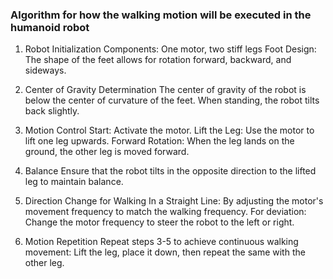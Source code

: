 
### Algorithm for how the walking motion will be executed in the humanoid robot



 1. Robot Initialization Components:
 One motor, two stiff legs
 Foot Design: The shape of the feet allows for rotation forward, backward, and sideways.


 3. Center of Gravity Determination
 The center of gravity of the robot is below the center of curvature of the feet.
 When standing, the robot tilts back slightly.


4. Motion Control Start: 
 Activate the motor. 
 Lift the Leg: Use the motor to lift one leg upwards. 
 Forward Rotation: When the leg lands on the ground, the other leg is moved forward.


5. Balance 
 Ensure that the robot tilts in the opposite direction to the lifted leg to maintain balance.


6. Direction Change for Walking
 In a Straight Line: By adjusting the motor's movement frequency to match the walking frequency.
 For deviation: Change the motor frequency to steer the robot to the left or right.


 8. Motion Repetition 
 Repeat steps 3-5 to achieve continuous walking movement: Lift the leg, place it down, then repeat the same with the other leg.
